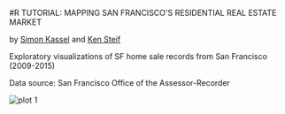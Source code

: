 #R TUTORIAL: MAPPING SAN FRANCISCO'S RESIDENTIAL REAL ESTATE MARKET

by [Simon Kassel](http://simonkassel.com/blog/2017/2/21/mapping-and-visualizing-san-franciscos-residential-real-estate-market-with-r) and [Ken Steif](http://urbanspatialanalysis.com/dataviz-tutorial-mapping-san-francisco-home-prices-using-r/)

Exploratory visualizations of SF home sale records from San Francisco (2009-2015)

Data source: San Francisco Office of the Assessor-Recorder

![plot 1](Visualizing_SF_home_prices_R/plots/plot1_histogram.png)
